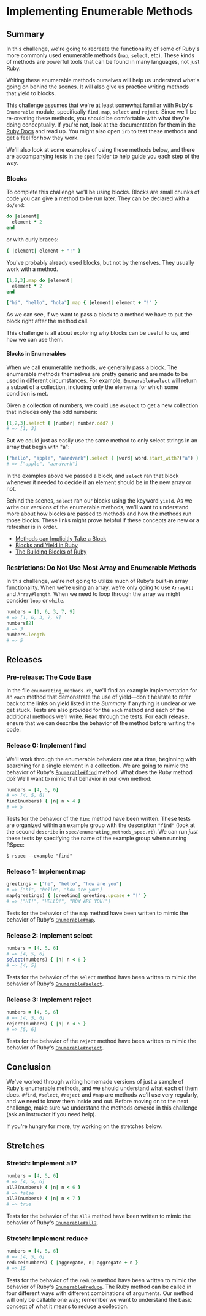 # Implementing Enumerable Methods

## Summary
In this challenge, we're going to recreate the functionality of some of Ruby's more commonly used enumerable methods (`map`, `select`, etc).  These kinds of methods are powerful tools that can be found in many languages, not just Ruby.

Writing these enumerable methods ourselves will help us understand what's going on behind the scenes.  It will also give us practice writing methods that yield to blocks.

This challenge assumes that we're at least somewhat familiar with Ruby's `Enumerable` module, specifically `find`, `map`, `select` and `reject`.  Since we'll be re-creating these methods, you should be comfortable with what they're doing conceptually. If you're not, look at the documentation for them in the [Ruby Docs](http://ruby-doc.org/core-2.2.3/Enumerable.html) and read up. You might also open `irb` to test these methods and get a feel for how they work.

We'll also look at some examples of using these methods below, and there are accompanying tests in the `spec` folder to help guide you each step of the way.

### Blocks

To complete this challenge we'll be using blocks. Blocks are small chunks of code you can give a method to be run later. They can be declared with a `do/end`:

```ruby
do |element|
  element * 2
end
```

or with curly braces:

```ruby
{ |element| element + "!" }
```

You've probably already used blocks, but not by themselves. They usually work with a method.

```ruby
[1,2,3].map do |element|
  element * 2
end
```

```ruby
["hi", "hello", "hola"].map { |element| element + "!" }
```

As we can see, if we want to pass a block to a method we have to put the block right after the method call.

This challenge is all about exploring why blocks can be useful to us, and how we can use them.

#### Blocks in Enumerables
When we call enumerable methods, we generally pass a block.  The enumerable methods themselves are pretty generic and are made to be used in different circumstances.  For example, `Enumerable#select` will return a subset of a collection, including only the elements for which some condition is met.

Given a collection of numbers, we could use `#select` to get a new collection that includes only the odd numbers:

```ruby
[1,2,3].select { |number| number.odd? }
# => [1, 3]
```

But we could just as easily use the same method to only select strings in an array that begin with "a":

```ruby
["hello", "apple", "aardvark"].select { |word| word.start_with?("a") }
# => ["apple", "aardvark"]
```

In the examples above we passed a block, and `select` ran that block whenever it needed to decide if an element should be in the new array or not.

Behind the scenes, `select` ran our blocks using the keyword `yield`. As we write our versions of the enumerable methods, we'll want to understand more about how blocks are passed to methods and how the methods run those blocks.  These links might prove helpful if these concepts are new or a refresher is in order.

* [Methods can Implicitly Take a Block](http://www.skorks.com/2013/04/ruby-ampersand-parameter-demystified/#theimplicitblock)
* [Blocks and Yield in Ruby](http://stackoverflow.com/questions/3066703/blocks-and-yields-in-ruby)
* [The Building Blocks of Ruby](http://yehudakatz.com/2010/02/07/the-building-blocks-of-ruby/)


### Restrictions:  Do Not Use Most Array and Enumerable Methods
In this challenge, we're not going to utilize much of Ruby's built-in array functionality. When we're using an array, we're only going to use `Array#[]` and `Array#length`. When we need to loop through the array we might consider `loop` or  `while`.

```ruby
numbers = [1, 6, 3, 7, 9]
# => [1, 6, 3, 7, 9]
numbers[2]
# => 3
numbers.length
# => 5
```

## Releases

### Pre-release:  The Code Base
In the file `enumerating_methods.rb`, we'll find an example implementation for an `each` method that demonstrate the use of yield—don't hesitate to refer back to the links on yield listed in the *Summary* if anything is unclear or we get stuck.  Tests are also provided for the `each` method and each of the additional methods we'll write.  Read through the tests.  For each release, ensure that we can describe the behavior of the method before writing the code.

### Release 0: Implement find
We'll work through the enumerable behaviors one at a time, beginning with searching for a single element in a collection.  We are going to mimic the behavior of Ruby's [`Enumerable#find`](http://ruby-doc.org/core-2.0.0/Enumerable.html#method-i-find) method.  What does the Ruby method do?  We'll want to mimic that behavior in our own method:

```ruby
numbers = [4, 5, 6]
# => [4, 5, 6]
find(numbers) { |n| n > 4 }
# => 5
```

Tests for the behavior of the `find` method have been written. These tests are organized within an example group with the description `"find"` (look at the second `describe` in  `spec/enumerating_methods_spec.rb`).  We can run _just_ these tests by specifying the name of the example group when running RSpec:

```
$ rspec --example "find"
```

### Release 1: Implement map
```ruby
greetings = ["hi", "hello", "how are you"]
# => ["hi", "hello", "how are you"]
map(greetings) { |greeting| greeting.upcase + "!" }
# => ["HI!", "HELLO!", "HOW ARE YOU!"]
```

Tests for the behavior of the `map` method have been written to mimic the behavior of Ruby's [`Enumerable#map`](http://ruby-doc.org/core-2.0.0/Enumerable.html#method-i-map).


### Release 2: Implement select
```ruby
numbers = [4, 5, 6]
# => [4, 5, 6]
select(numbers) { |n| n < 6 }
# => [4, 5]
```

Tests for the behavior of the `select` method have been written to mimic the behavior of Ruby's [`Enumerable#select`](http://ruby-doc.org/core-2.0.0/Enumerable.html#method-i-select).


### Release 3: Implement reject
```ruby
numbers = [4, 5, 6]
# => [4, 5, 6]
reject(numbers) { |n| n < 5 }
# => [5, 6]
```

Tests for the behavior of the `reject` method have been written to mimic the behavior of Ruby's [`Enumerable#reject`](http://ruby-doc.org/core-2.0.0/Enumerable.html#method-i-reject).

## Conclusion

We've worked through writing homemade versions of just a sample of Ruby's enumerable methods, and we should understand what each of them does. `#find`, `#select`, `#reject` and `#map` are methods we'll use very regularly, and we need to know them inside and out.  Before moving on to the next challenge, make sure we understand the methods covered in this challenge (ask an instructor if you need help).

If you're hungry for more, try working on the stretches below.

## Stretches
### Stretch: Implement all?
```ruby
numbers = [4, 5, 6]
# => [4, 5, 6]
all?(numbers) { |n| n < 6 }
# => false
all?(numbers) { |n| n < 7 }
# => true
```

Tests for the behavior of the `all?` method have been written to mimic the behavior of Ruby's [`Enumerable#all?`](http://ruby-doc.org/core-2.0.0/Enumerable.html#method-i-all-3F).


### Stretch: Implement reduce
```ruby
numbers = [4, 5, 6]
# => [4, 5, 6]
reduce(numbers) { |aggregate, n| aggregate + n }
# => 15
```

Tests for the behavior of the `reduce` method have been written to mimic the behavior of Ruby's [`Enumerable#reduce`](http://ruby-doc.org/core-2.0.0/Enumerable.html#method-i-reduce).  The Ruby method can be called in four different ways with different combinations of arguments. Our method will only be callable one way; remember we want to understand the basic concept of what it means to reduce a collection.
